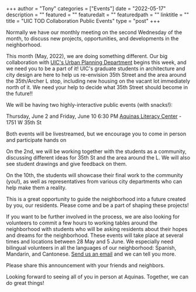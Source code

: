 
+++
author = "Tony"
categories = ["Events"]
date = "2022-05-17"
description = ""
featured = ""
featuredalt = ""
featuredpath = ""
linktitle = ""
title = "UIC TOD Collaboration Public Events"
type = "post"
+++

Normally we have our monthly meeting on the second Wednesday of the month, to discuss new projects, opportunities, and developments in the neighborhood. 

This month (May, 2022), we are doing something different. Our big collaboration with [UIC's Urban Planning Department](https://cuppa.uic.edu/) begins this week, and we need you to be a part of it!  UIC's graduate students in architecture and city design are here to help us re-envision 35th Street and the area around the 35th/Archer L stop, including new housing on the vacant lot immediately north of it.  We need your help to decide what 35th Street should become in the future!!

We will be having two highly-interactive public events (with snacks!):

Thursday, June 2 and Friday, June 10 
6:30 PM 
[Aquinas Literacy Center](https://aquinasliteracycenter.org/) - 1751 W 35th St

Both events will be livestreamed, but we encourage you to come in person and participate hands on

On the 2nd, we will be working together with the students as a community, discussing different ideas for 35th St and the area around the L.  We will also see student drawings and give feedback on them.  

On the 10th, the students will showcase their final work to the community (you!), as well as representatives from various city departments who can help make them a reality. 

This is a great opportunity to guide the neighborhood into a future created by you, our residents.  Please come and be a part of shaping these projects!

If you want to be further involved in the process, we are also looking for volunteers to commit a few hours to working tables around the neighborhood with students who will be asking residents about their hopes and dreams for the neighborhood.  These events will take place at several times and locations between 28 May and 5 June. We especially need bilingual volunteers in all the languages of our neighborhood: Spanish, Mandarin, and Cantonese. <a href="mailto:mckinleyparkdevelopmentcouncil@gmail.com?Subject=Inquiry%20from%20Website" target="_top">Send us an email</a></strong> and we can tell you more. 

Please share this announcement with your friends and neighbors. 

Looking forward to seeing all of you in person at Aquinas.  Together, we can do great things!

<br/>
